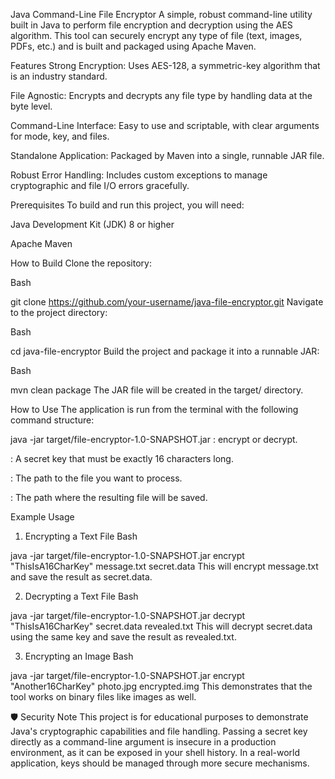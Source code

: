 Java Command-Line File Encryptor
A simple, robust command-line utility built in Java to perform file encryption and decryption using the AES algorithm. This tool can securely encrypt any type of file (text, images, PDFs, etc.) and is built and packaged using Apache Maven.

Features
Strong Encryption: Uses AES-128, a symmetric-key algorithm that is an industry standard.

File Agnostic: Encrypts and decrypts any file type by handling data at the byte level.

Command-Line Interface: Easy to use and scriptable, with clear arguments for mode, key, and files.

Standalone Application: Packaged by Maven into a single, runnable JAR file.

Robust Error Handling: Includes custom exceptions to manage cryptographic and file I/O errors gracefully.

Prerequisites
To build and run this project, you will need:

Java Development Kit (JDK) 8 or higher

Apache Maven

How to Build
Clone the repository:

Bash

git clone https://github.com/your-username/java-file-encryptor.git
Navigate to the project directory:

Bash

cd java-file-encryptor
Build the project and package it into a runnable JAR:

Bash

mvn clean package
The JAR file will be created in the target/ directory.

How to Use
The application is run from the terminal with the following command structure:

java -jar target/file-encryptor-1.0-SNAPSHOT.jar <mode> <key> <inputFile> <outputFile>
<mode>: encrypt or decrypt.

<key>: A secret key that must be exactly 16 characters long.

<inputFile>: The path to the file you want to process.

<outputFile>: The path where the resulting file will be saved.

Example Usage
1. Encrypting a Text File
Bash

java -jar target/file-encryptor-1.0-SNAPSHOT.jar encrypt "ThisIsA16CharKey" message.txt secret.data
This will encrypt message.txt and save the result as secret.data.

2. Decrypting a Text File
Bash

java -jar target/file-encryptor-1.0-SNAPSHOT.jar decrypt "ThisIsA16CharKey" secret.data revealed.txt
This will decrypt secret.data using the same key and save the result as revealed.txt.

3. Encrypting an Image
Bash

java -jar target/file-encryptor-1.0-SNAPSHOT.jar encrypt "Another16CharKey" photo.jpg encrypted.img
This demonstrates that the tool works on binary files like images as well.

🛡️ Security Note
This project is for educational purposes to demonstrate Java's cryptographic capabilities and file handling. Passing a secret key directly as a command-line argument is insecure in a production environment, as it can be exposed in your shell history. In a real-world application, keys should be managed through more secure mechanisms.
